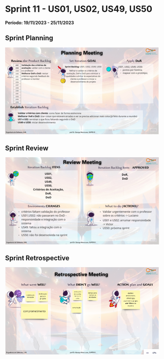 # Sprint 11 - US01, US02, US49, US50
**Período: 19/11/2023 - 25/11/2023**

## Sprint Planning

![Sprint Planning sprint 11](../../assets/templates_reunioes_sprint/sprint11/planning.jpg)

## Sprint Review

![Sprint Review sprint 11](../../assets/templates_reunioes_sprint/sprint11/review.jpg)

## Sprint Retrospective

![Sprint Retrospective sprint 11](../../assets/templates_reunioes_sprint/sprint11/retro.png)